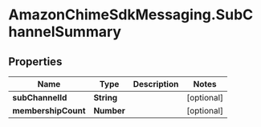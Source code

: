 # AmazonChimeSdkMessaging.SubChannelSummary

## Properties

Name | Type | Description | Notes
------------ | ------------- | ------------- | -------------
**subChannelId** | **String** |  | [optional] 
**membershipCount** | **Number** |  | [optional] 


